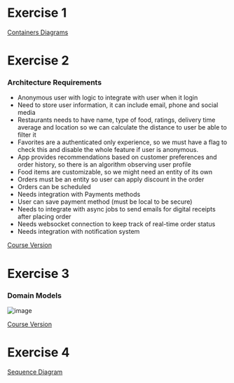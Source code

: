 # Exercise 1

[Containers Diagrams](https://github.com/brscherer/frontend-arch/blob/main/diagrams/fullsnack-system/DIAGRAMS.md)

# Exercise 2
### Architecture Requirements

- Anonymous user with logic to integrate with user when it login
- Need to store user information, it can include email, phone and social media
- Restaurants needs to have name, type of food, ratings, delivery time average and location so we can calculate the distance to user be able to filter it
- Favorites are a authenticated only experience, so we must have a flag to check this and disable the whole feature if user is anonymous.
- App provides recommendations based on customer preferences and order history, so there is an algorithm observing user profile
- Food items are customizable, so we might need an entity of its own
- Orders must be an entity so user can apply discount in the order
- Orders can be scheduled
- Needs integration with Payments methods
- User can save payment method (must be local to be secure)
- Needs to integrate with async jobs to send emails for digital receipts after placing order
- Needs websocket connection to keep track of real-time order status
- Needs integration with notification system

[Course Version](https://github.com/Charca/frontend-architecture-workshop/blob/main/exercise-solutions/requirements-final.md#influential-functional-requirements)

# Exercise 3
### Domain Models

![image](https://github.com/user-attachments/assets/5b403eb5-da6b-4e37-bf03-8576e194d483)

[Course Version](https://github.com/Charca/frontend-architecture-workshop/blob/main/exercise-solutions/domain-model-final.md)

# Exercise 4

[Sequence Diagram](https://github.com/brscherer/frontend-arch/blob/main/diagrams/fullsnack-system/DIAGRAMS.md#sequence-diagram)
